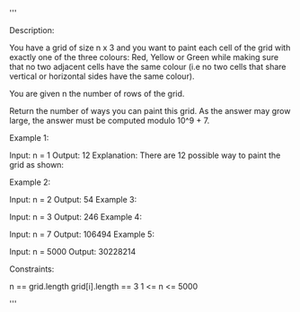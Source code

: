 '''

Description:

You have a grid of size n x 3 and you want to paint each cell of the grid with exactly one of the three colours: Red, Yellow or Green while making sure that no two adjacent cells have the same colour (i.e no two cells that share vertical or horizontal sides have the same colour).

You are given n the number of rows of the grid.

Return the number of ways you can paint this grid. As the answer may grow large, the answer must be computed modulo 10^9 + 7.

 

Example 1:

Input: n = 1
Output: 12
Explanation: There are 12 possible way to paint the grid as shown:

Example 2:

Input: n = 2
Output: 54
Example 3:

Input: n = 3
Output: 246
Example 4:

Input: n = 7
Output: 106494
Example 5:

Input: n = 5000
Output: 30228214
 

Constraints:

n == grid.length
grid[i].length == 3
1 <= n <= 5000

'''